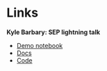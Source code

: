 Links
=====

**Kyle Barbary: SEP lightning talk**

- [Demo notebook](http://nbviewer.ipython.org/gist/kbarbary/f689153cbec3bc869849)
- [Docs](https://sep.readthedocs.org)
- [Code](https://github.com/kbarbary/sep)
